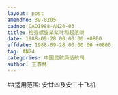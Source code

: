 ```yaml
---
layout: post
amendno: 39-0205
cadno: CAD1988-AN24-03
title: 检查螺旋桨桨叶和起落架
date: 1988-09-28 00:00:00 +0800
effdate: 1988-09-28 00:00:00 +0800
tag: AN24
categories: 中国民航局适航司
author: 王春林
---
```


##适用范围:
安廿四及安三十飞机

